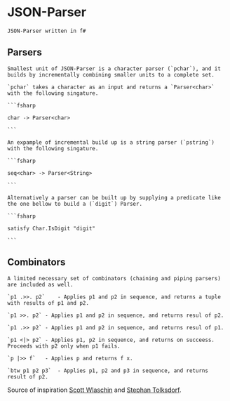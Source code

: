 # JSON-Parser
	JSON-Parser written in f#

## Parsers

	Smallest unit of JSON-Parser is a character parser (`pchar`), and it builds by incrementally combining smaller units to a complete set.

	`pchar` takes a character as an input and returns a `Parser<char>` with the following singature.

	```fsharp

	char -> Parser<char>

	```

	An expample of incremental build up is a string parser (`pstring`) with the following singature.

	```fsharp

	seq<char> -> Parser<String>

	```

	Alternatively a parser can be built up by supplying a predicate like the one bellow to build a (`digit`) Parser.

	```fsharp

	satisfy Char.IsDigit "digit"

	```

## Combinators

	A limited necessary set of combinators (chaining and piping parsers) are included as well. 

	`p1 .>>. p2`	- Applies p1 and p2 in sequence, and returns a tuple with results of p1 and p2.

	`p1 >>. p2`	- Applies p1 and p2 in sequence, and returns resul of p2.

	`p1 .>> p2`	- Applies p1 and p2 in sequence, and returns resul of p1.

	`p1 <|> p2`	- Applies p1, p2 in sequence, and returns on succeess. Proceeds with p2 only when p1 fails.

	`p |>> f`	- Applies p and returns f x.

	`btw p1 p2 p3`	- Applies p1, p2 and p3 in sequence, and returns result of p2.

Source of inspiration [Scott Wlaschin](https://fsharpforfunandprofit.com/posts/understanding-parser-combinators/) and [Stephan Tolksdorf](https://github.com/stephan-tolksdorf/fparsec).